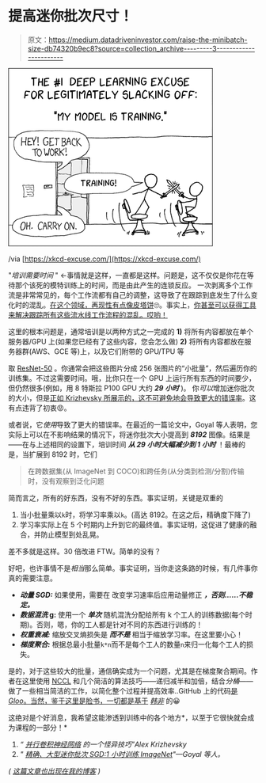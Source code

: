# 提高迷你批次尺寸！

> 原文：<https://medium.datadriveninvestor.com/raise-the-minibatch-size-db74320b9ec8?source=collection_archive---------3----------------------->

![](img/933ba5824fb3ce4b94d677f6a76c3d32.png)

/via [https://xkcd-excuse.com/](https://xkcd-excuse.com/)

"*培训需要时间* " ←事情就是这样，一直都是这样。问题是，这不仅仅是你花在等待那个该死的模特训练上的时间，而是由此产生的连锁反应。
一次剥离多个工作流是非常常见的，每个工作流都有自己的调整，这导致了在跟踪到底发生了什么变化时的混乱。[在这个领域，再现性有点像皮塔饼](https://dieswaytoofast.blogspot.com/2018/03/reproducibility-and-machine-learning.html)🙄。事实上，[你甚至可以获得工具来解决跟踪所有这些流水线工作流程的混乱。哎哟！](https://dieswaytoofast.blogspot.com/2018/08/deep-learning-and-workflowsit-can-get.html)

这里的根本问题是，通常培训是以两种方式之一完成的
**1)** 将所有内容都放在单个服务器/GPU 上(如果您已经有了这些内容，您会怎么做)
**2)** 将所有内容都放在服务器群(AWS、GCE 等)上，以及它们附带的 GPU/TPU 等

取 [ResNet-50](https://arxiv.org/abs/1512.03385) 。你通常会把这些图片分成 256 张图片的“小批量”，然后遍历你的训练集。不过这需要时间。哦，比你只在一个 GPU 上运行所有东西的时间要少，但仍然很多(例如，用 8 特斯拉 P100 GPU 大约 ***29 小时*** )。
你*可以*增加迷你批次的大小，但是[正如 Krizhevsky 所展示的，这不可避免地会导致更大的错误率](https://arxiv.org/pdf/1404.5997.pdf)。这有点违背了初衷😡。

或者说，它*使用*导致了更大的错误率。在最近的一篇论文中，Goyal 等人表明，您实际上可以在不影响结果的情况下，将迷你批次大小提高到 ***8192*** 图像。结果是——在与上述相同的设置下，培训时间 ***从 29 小时大幅减少到 1 小时*** ！最棒的是，当扩展到 8192 时，它们

> 在跨数据集(从 ImageNet 到 COCO)和跨任务(从分类到检测/分割)传输时，没有观察到泛化问题

简而言之，所有的好东西，没有不好的东西。事实证明，关键是双重的

1.  当小批量乘以`k`时，将学习率乘以`k`。(高达 8192。在这之后，精确度下降了)
2.  学习率实际上在 5 个时期内上升到它的最终值。事实证明，这促进了健康的融合，并防止模型到处乱晃。

差不多就是这样。30 倍改进 FTW。简单的没有？

好吧，也许事情不是*相当*那么简单。事实证明，当你走这条路的时候，有几件事你真的需要注意。

*   ***动量 SGD:*** 如果使用，需要在 改变学习速率后应用动量修正 ***，否则……不稳定。***
*   ***数据混洗* g:** 使用一个 ***单次*** 随机混洗分配给所有 k 个工人的训练数据(每个时期)。否则，嗯，你的工人都是针对不同的东西进行训练的！
*   ***权重衰减:*** 缩放交叉熵损失是 ***而不是*** 相当于缩放学习率。在这里要小心！
*   ***梯度聚合:*** 根据总最小批量`k*n`而不是每个工人的数量`n`来归一化每个工人的损失。

是的，对于这些较大的批量，通信确实成为一个问题，尤其是在梯度聚合期间。作者在这里使用 [NCCL](https://developer.nvidia.com/nccl) 和几个简洁的算法技巧——递归减半和加倍，结合*分桶*——做了一些相当简洁的工作，以简化整个过程并提高效率..GitHub 上的代码[是*Gloo*。当然，鉴于这里是脸书，一切都是基于](http://4https://github.com/facebookincubator/gloo) [*韩非*](https://caffe2.ai/) 的😀

这绝对是个好消息，我希望这能渗透到训练中的各个地方*，以至于它很快就会成为课程的一部分！*

1.  *“ [*并行卷积神经网络*](https://arxiv.org/pdf/1404.5997.pdf) 的一个怪异技巧”Alex Krizhevsky*
2.  *" [*精确、大型迷你批次 SGD:1 小时训练 ImageNet*](https://arxiv.org/pdf/1706.02677.pdf)"—Goyal 等人。*

**(* [*这篇文章也出现在我的博客*](https://dieswaytoofast.blogspot.com/2018/10/raise-minibatch-size.html) *)**